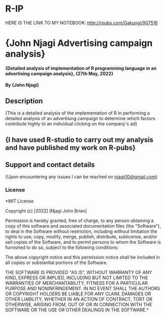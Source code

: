 # R-IP

HERE IS THE LINK TO MY NOTEBOOK: http://rpubs.com/Gakungi/907516



# {John Njagi Advertising campaign analysis}
#### {Detailed analysis of implementation of R programming language in an advertising campaign analysis}, {27th May, 2022}
#### By **{John Njagi}**
## Description
{This is a detailed analysis of the implementation of R in performing a detailed analysis of an advertising campaign to determine which factors contribute highly to an individual clicking on the company's ad}
## {I have used R-studio to carry out my analysis and have published my work on R-pubs}
## Support and contact details
{Upon encountering any issues I can be reached on njagij10@gmail.com}
### License
*MIT License

Copyright (c) [2022] [Njagi John Brian]

Permission is hereby granted, free of charge, to any person obtaining a copy
of this software and associated documentation files (the "Software"), to deal
in the Software without restriction, including without limitation the rights
to use, copy, modify, merge, publish, distribute, sublicense, and/or sell
copies of the Software, and to permit persons to whom the Software is
furnished to do so, subject to the following conditions:

The above copyright notice and this permission notice shall be included in all
copies or substantial portions of the Software.

THE SOFTWARE IS PROVIDED "AS IS", WITHOUT WARRANTY OF ANY KIND, EXPRESS OR
IMPLIED, INCLUDING BUT NOT LIMITED TO THE WARRANTIES OF MERCHANTABILITY,
FITNESS FOR A PARTICULAR PURPOSE AND NONINFRINGEMENT. IN NO EVENT SHALL THE
AUTHORS OR COPYRIGHT HOLDERS BE LIABLE FOR ANY CLAIM, DAMAGES OR OTHER
LIABILITY, WHETHER IN AN ACTION OF CONTRACT, TORT OR OTHERWISE, ARISING FROM,
OUT OF OR IN CONNECTION WITH THE SOFTWARE OR THE USE OR OTHER DEALINGS IN THE
SOFTWARE.*
  
